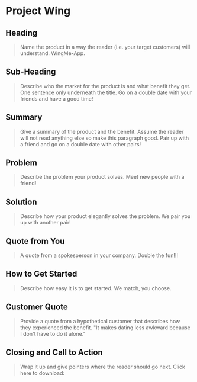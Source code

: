 # Project Wing #

<!-- 
> This material was originally posted [here](http://www.quora.com/What-is-Amazons-approach-to-product-development-and-product-management). It is reproduced here for posterities sake.

There is an approach called "working backwards" that is widely used at Amazon. They work backwards from the customer, rather than starting with an idea for a product and trying to bolt customers onto it. While working backwards can be applied to any specific product decision, using this approach is especially important when developing new products or features.

For new initiatives a product manager typically starts by writing an internal press release announcing the finished product. The target audience for the press release is the new/updated product's customers, which can be retail customers or internal users of a tool or technology. Internal press releases are centered around the customer problem, how current solutions (internal or external) fail, and how the new product will blow away existing solutions.

If the benefits listed don't sound very interesting or exciting to customers, then perhaps they're not (and shouldn't be built). Instead, the product manager should keep iterating on the press release until they've come up with benefits that actually sound like benefits. Iterating on a press release is a lot less expensive than iterating on the product itself (and quicker!).

If the press release is more than a page and a half, it is probably too long. Keep it simple. 3-4 sentences for most paragraphs. Cut out the fat. Don't make it into a spec. You can accompany the press release with a FAQ that answers all of the other business or execution questions so the press release can stay focused on what the customer gets. My rule of thumb is that if the press release is hard to write, then the product is probably going to suck. Keep working at it until the outline for each paragraph flows. 

Oh, and I also like to write press-releases in what I call "Oprah-speak" for mainstream consumer products. Imagine you're sitting on Oprah's couch and have just explained the product to her, and then you listen as she explains it to her audience. That's "Oprah-speak", not "Geek-speak".

Once the project moves into development, the press release can be used as a touchstone; a guiding light. The product team can ask themselves, "Are we building what is in the press release?" If they find they're spending time building things that aren't in the press release (overbuilding), they need to ask themselves why. This keeps product development focused on achieving the customer benefits and not building extraneous stuff that takes longer to build, takes resources to maintain, and doesn't provide real customer benefit (at least not enough to warrant inclusion in the press release).
 -->
 
## Heading ##
  > Name the product in a way the reader (i.e. your target customers) will understand.
    WingMe-App. 

## Sub-Heading ##
  > Describe who the market for the product is and what benefit they get. One sentence only underneath the title.
     Go on a double date with your friends and have a good time!

## Summary ##
  > Give a summary of the product and the benefit. Assume the reader will not read anything else so make this paragraph good.
     Pair up with a friend and go on a double date with other pairs! 

## Problem ##
  > Describe the problem your product solves.
     Meet new people with a friend!

## Solution ##
  > Describe how your product elegantly solves the problem.
     We pair you up with another pair!
 
## Quote from You ##
  > A quote from a spokesperson in your company.
     Double the fun!!!

## How to Get Started ##
  > Describe how easy it is to get started.
     We match, you choose.

## Customer Quote ##
  > Provide a quote from a hypothetical customer that describes how they experienced the benefit.
     "It makes dating less awkward because I don't have to do it alone."

## Closing and Call to Action ##
  > Wrap it up and give pointers where the reader should go next.
     Click here to download:
